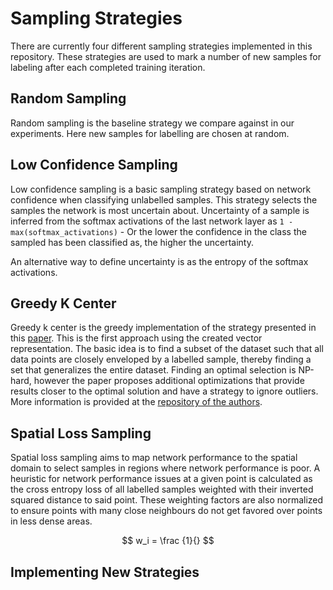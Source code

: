 # Sampling Strategies

There are currently four different sampling strategies implemented in this repository.
These strategies are used to mark a number of new samples for labeling after each completed training iteration.

## Random Sampling 

Random sampling is the baseline strategy we compare against in our experiments. Here new samples for labelling are chosen at random.

## Low Confidence Sampling

Low confidence sampling is a basic sampling strategy based on network confidence when classifying unlabelled samples.
This strategy selects the samples the network is most uncertain about. Uncertainty of a sample is inferred from the softmax activations of the
last network layer as `1 - max(softmax_activations)` - Or the lower the confidence in the class the sampled has been classified as, the higher the uncertainty.

An alternative way to define uncertainty is as the entropy of the softmax activations.

## Greedy K Center

Greedy k center is the greedy implementation of the strategy presented in this [paper](https://arxiv.org/abs/1708.00489). This is the first approach using the created vector representation. 
The basic idea is to find a subset of the dataset such that all data points are closely enveloped by a labelled sample, thereby finding a set that generalizes the entire dataset.
Finding an optimal selection is NP-hard, however the paper proposes additional optimizations that provide results closer to the optimal solution and have a strategy to ignore outliers.
More information is provided at the [repository of the authors](https://github.com/ozansener/active_learning_coreset).  

## Spatial Loss Sampling 

Spatial loss sampling aims to map network performance to the spatial domain to select samples in regions where network performance is poor.
A heuristic for network performance issues at a given point is calculated as the cross entropy loss of all labelled samples weighted with their inverted squared distance to said point. 
These weighting factors are also normalized to ensure points with many close neighbours do not get favored over points in less dense areas.

$$
w_i = \frac {1}{}
$$
## Implementing New Strategies
<!--stackedit_data:
eyJoaXN0b3J5IjpbMTUxMjI3NjI1NF19
-->